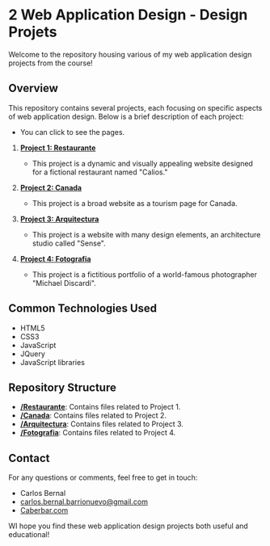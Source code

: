 # 2 Web Application Design - Design Projets

Welcome to the repository housing various of my web application design projects from the course!

## Overview

This repository contains several projects, each focusing on specific aspects of web application design. Below is a brief description of each project:

- You can click to see the pages.

1. **[Project 1: Restaurante](./Restaurante)**
   - This project is a dynamic and visually appealing website designed for a fictional restaurant named "Calios."

2. **[Project 2: Canada](https://canada.caberbar.com/)**
   - This project is a broad website as a tourism page for Canada.

3. **[Project 3: Arquitectura](https://arquitectura.caberbar.com/)**
   - This project is a website with many design elements, an architecture studio called "Sense".

4. **[Project 4: Fotografia](https://fotografia.caberbar.com/)**
   - This project is a fictitious portfolio of a world-famous photographer "Michael Discardi".

## Common Technologies Used

- HTML5
- CSS3
- JavaScript
- JQuery
- JavaScript libraries

## Repository Structure

- **[/Restaurante](./Restaurante)**: Contains files related to Project 1.
- **[/Canada](./Canada)**: Contains files related to Project 2.
- **[/Arquitectura](./Arquitectura)**: Contains files related to Project 3.
- **[/Fotografia](./Fotografia)**: Contains files related to Project 4.

## Contact

For any questions or comments, feel free to get in touch:

- Carlos Bernal
- <a href="mailto:carlos.bernal.barrionuevo@gmail.com">carlos.bernal.barrionuevo@gmail.com</a>
- [Caberbar.com](http://Caberbar.com)

WI hope you find these web application design projects both useful and educational!
